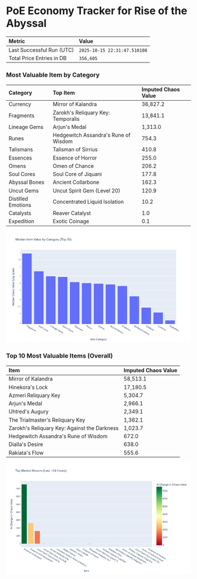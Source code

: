 # PoE Economy Tracker for Rise of the Abyssal

<!-- START_MAINTENANCE -->
| Metric | Value |
|:---|:---|
| Last Successful Run (UTC) | `2025-10-15 22:31:47.510108` |
| Total Price Entries in DB | `356,605` |

<!-- END_MAINTENANCE -->

<!-- START_DATAFRAME_DEBUG -->
<!-- END_DATAFRAME_DEBUG -->

<!-- START_CATEGORY_ANALYSIS -->
### Most Valuable Item by Category
| Category | Top Item | Imputed Chaos Value |
| :--- | :--- | :--- |
| Currency | Mirror of Kalandra | 36,827.2 |
| Fragments | Zarokh's Reliquary Key: Temporalis | 13,841.1 |
| Lineage Gems | Arjun's Medal | 1,313.0 |
| Runes | Hedgewitch Assandra's Rune of Wisdom | 754.3 |
| Talismans | Talisman of Sirrius | 410.8 |
| Essences | Essence of Horror | 255.0 |
| Omens | Omen of Chance | 206.2 |
| Soul Cores | Soul Core of Jiquani | 177.8 |
| Abyssal Bones | Ancient Collarbone | 162.3 |
| Uncut Gems | Uncut Spirit Gem (Level 20) | 120.9 |
| Distilled Emotions | Concentrated Liquid Isolation | 10.2 |
| Catalysts | Reaver Catalyst | 1.0 |
| Expedition | Exotic Coinage | 0.1 |


![Category Analysis Chart](charts/category_analysis.png)
<!-- END_ANALYSIS -->

<!-- START_ANALYSIS -->
### Top 10 Most Valuable Items (Overall)
| Item | Imputed Chaos Value |
| :--- | :--- |
| Mirror of Kalandra | 58,513.1 |
| Hinekora's Lock | 17,180.5 |
| Azmeri Reliquary Key | 5,304.7 |
| Arjun's Medal | 2,966.1 |
| Uhtred's Augury | 2,349.1 |
| The Trialmaster's Reliquary Key | 1,362.1 |
| Zarokh's Reliquary Key: Against the Darkness | 1,023.7 |
| Hedgewitch Assandra's Rune of Wisdom | 672.0 |
| Dialla's Desire | 638.0 |
| Rakiata's Flow | 555.6 |


![Market Movers Chart](charts/market_movers.png)
<!-- END_ANALYSIS -->
